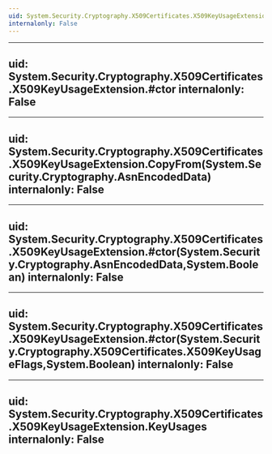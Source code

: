 ```yaml
---
uid: System.Security.Cryptography.X509Certificates.X509KeyUsageExtension
internalonly: False
---
```


---
uid: System.Security.Cryptography.X509Certificates.X509KeyUsageExtension.#ctor
internalonly: False
---

---
uid: System.Security.Cryptography.X509Certificates.X509KeyUsageExtension.CopyFrom(System.Security.Cryptography.AsnEncodedData)
internalonly: False
---

---
uid: System.Security.Cryptography.X509Certificates.X509KeyUsageExtension.#ctor(System.Security.Cryptography.AsnEncodedData,System.Boolean)
internalonly: False
---

---
uid: System.Security.Cryptography.X509Certificates.X509KeyUsageExtension.#ctor(System.Security.Cryptography.X509Certificates.X509KeyUsageFlags,System.Boolean)
internalonly: False
---

---
uid: System.Security.Cryptography.X509Certificates.X509KeyUsageExtension.KeyUsages
internalonly: False
---
